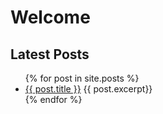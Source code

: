 # Welcome

## Latest Posts

<ul>
  {% for post in site.posts %}
    <li>
      <a href="{{ post.url | relative_url}}">{{ post.title }}</a>
      {{ post.excerpt}}
    </li>
  {% endfor %}
</ul>
